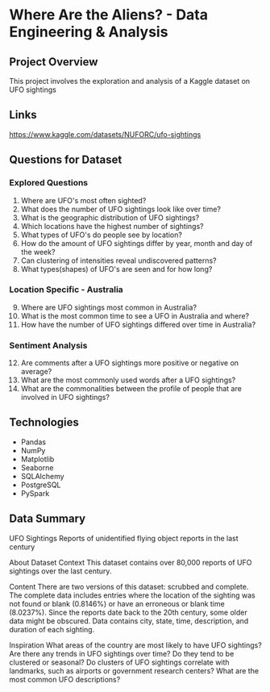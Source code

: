 # Where Are the Aliens? - Data Engineering & Analysis

## Project Overview

This project involves the exploration and analysis of a Kaggle dataset on UFO sightings

## Links

https://www.kaggle.com/datasets/NUFORC/ufo-sightings

## Questions for Dataset

### Explored Questions
1) Where are UFO's most often sighted?
2) What does the number of UFO sightings look like over time?
3) What is the geographic distribution of UFO sightings?
4) Which locations have the highest number of sightings?
5) What types of UFO's do people see by location?
6) How do the amount of UFO sightings differ by year, month and day of the week?
7) Can clustering of intensities reveal undiscovered patterns?
8) What types(shapes) of UFO's are seen and for how long?

### Location Specific - Australia 

9) Where are UFO sightings most common in Australia?
10) What is the most common time to see a UFO in Australia and where?
11) How have the number of UFO sightings differed over time in Australia?

### Sentiment Analysis

12) Are comments after a UFO sightings more positive or negative on average?
13) What are the most commonly used words after a UFO sightings?
14) What are the commonalities between the profile of people that are involved in UFO sightings?

## Technologies

- Pandas
- NumPy
- Matplotlib
- Seaborne
- SQLAlchemy
- PostgreSQL
- PySpark

## Data Summary

UFO Sightings
Reports of unidentified flying object reports in the last century

About Dataset
Context
This dataset contains over 80,000 reports of UFO sightings over the last century.

Content
There are two versions of this dataset: scrubbed and complete. The complete data includes entries where the location of the sighting was not found or blank (0.8146%) or have an erroneous or blank time (8.0237%). Since the reports date back to the 20th century, some older data might be obscured. Data contains city, state, time, description, and duration of each sighting.

Inspiration
What areas of the country are most likely to have UFO sightings?
Are there any trends in UFO sightings over time? Do they tend to be clustered or seasonal?
Do clusters of UFO sightings correlate with landmarks, such as airports or government research centers?
What are the most common UFO descriptions?

